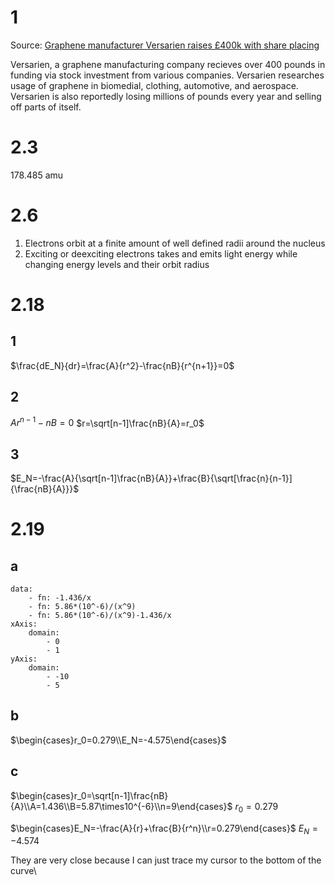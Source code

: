 # 1

Source: [Graphene manufacturer Versarien raises £400k with share placing](https://www.msn.com/en-gb/money/other/graphene-manufacturer-versarien-raises-400k-with-share-placing/ar-BB1h46TS)

Versarien, a graphene manufacturing company recieves over 400 pounds in funding via stock investment from various companies. Versarien researches usage of graphene in biomedial, clothing, automotive, and aerospace. Versarien is also reportedly losing millions of pounds every year and selling off parts of itself.

# 2.3

$178.485\text{ amu}$

# 2.6

1. Electrons orbit at a finite amount of well defined radii around the nucleus
2. Exciting or deexciting electrons takes and emits light energy while changing energy levels and their orbit radius

# 2.18

## 1

$\frac{dE_N}{dr}=\frac{A}{r^2}-\frac{nB}{r^{n+1}}=0$

## 2

$Ar^{n-1}-nB=0$
$r=\sqrt[n-1]\frac{nB}{A}=r_0$

## 3

$E_N=-\frac{A}{\sqrt[n-1]\frac{nB}{A}}+\frac{B}{\sqrt[\frac{n}{n-1}]{\frac{nB}{A}}}$

# 2.19

## a

```function-plot
data:
	- fn: -1.436/x
	- fn: 5.86*(10^-6)/(x^9)
	- fn: 5.86*(10^-6)/(x^9)-1.436/x
xAxis:
	domain:
		- 0
		- 1
yAxis:
	domain:
		- -10
		- 5
```

## b

$\begin{cases}r_0=0.279\\E_N=-4.575\end{cases}$

## c

$\begin{cases}r_0=\sqrt[n-1]\frac{nB}{A}\\A=1.436\\B=5.87\times10^{-6}\\n=9\end{cases}$
$r_0=0.279$

$\begin{cases}E_N=-\frac{A}{r}+\frac{B}{r^n}\\r=0.279\end{cases}$
$E_N=-4.574$ 

They are very close because I can just trace my cursor to the bottom of the curve\